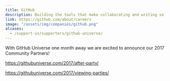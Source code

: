 ```yaml
---
title: GitHub
description: Building the tools that make collaborating and writing software easier for everyone
link: https://github.com/about/careers
image: "/assets/img/companies/github.png"
aliases:
  - /support-us/supporters/github-universe/
---
```


With GitHub Universe one month away we are excited to announce our 2017 Community Partners!

https://githubuniverse.com/2017/after-party/

https://githubuniverse.com/2017/viewing-parties/
